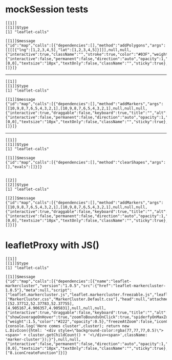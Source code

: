 # mockSession tests

    [[1]]
    [[1]]$type
    [1] "leaflet-calls"
    
    [[1]]$message
    {"id":"map","calls":[{"dependencies":[],"method":"addPolygons","args":[[[[{"lng":[1,2,3,4,5],"lat":[1,2,3,4,5]}]]],null,null,{"interactive":true,"className":"","stroke":true,"color":"#03F","weight":5,"opacity":0.5,"fill":true,"fillColor":"#03F","fillOpacity":0.2,"smoothFactor":1,"noClip":false},null,null,null,{"interactive":false,"permanent":false,"direction":"auto","opacity":1,"offset":[0,0],"textsize":"10px","textOnly":false,"className":"","sticky":true},null],"evals":[]}]} 
    
    

---

    [[1]]
    [[1]]$type
    [1] "leaflet-calls"
    
    [[1]]$message
    {"id":"map","calls":[{"dependencies":[],"method":"addMarkers","args":[[10,9,8,7,6,5,4,3,2,1],[10,9,8,7,6,5,4,3,2,1],null,null,null,{"interactive":true,"draggable":false,"keyboard":true,"title":"","alt":"","zIndexOffset":0,"opacity":1,"riseOnHover":false,"riseOffset":250},null,null,null,null,null,{"interactive":false,"permanent":false,"direction":"auto","opacity":1,"offset":[0,0],"textsize":"10px","textOnly":false,"className":"","sticky":true},null],"evals":[]}]} 
    
    

---

    [[1]]
    [[1]]$type
    [1] "leaflet-calls"
    
    [[1]]$message
    {"id":"map","calls":[{"dependencies":[],"method":"clearShapes","args":[],"evals":[]}]} 
    
    
    [[2]]
    [[2]]$type
    [1] "leaflet-calls"
    
    [[2]]$message
    {"id":"map","calls":[{"dependencies":[],"method":"addMarkers","args":[[10,9,8,7,6,5,4,3,2,1],[10,9,8,7,6,5,4,3,2,1],null,null,null,{"interactive":true,"draggable":false,"keyboard":true,"title":"","alt":"","zIndexOffset":0,"opacity":1,"riseOnHover":false,"riseOffset":250},null,null,null,null,null,{"interactive":false,"permanent":false,"direction":"auto","opacity":1,"offset":[0,0],"textsize":"10px","textOnly":false,"className":"","sticky":true},null],"evals":[]}]} 
    
    

# leafletProxy with JS()

    [[1]]
    [[1]]$type
    [1] "leaflet-calls"
    
    [[1]]$message
    {"id":"map","calls":[{"dependencies":[{"name":"leaflet-markercluster","version":"1.0.5","src":{"href":"leaflet-markercluster-1.0.5"},"meta":null,"script":["leaflet.markercluster.js","leaflet.markercluster.freezable.js","leaflet.markercluster.layersupport.js"],"stylesheet":["MarkerCluster.css","MarkerCluster.Default.css"],"head":null,"attachment":null,"package":null,"all_files":true}],"method":"addMarkers","args":[[52.37712,52.37783,52.37755],[4.905167,4.906357,4.905831],null,null,null,{"interactive":true,"draggable":false,"keyboard":true,"title":"","alt":"","zIndexOffset":0,"opacity":1,"riseOnHover":false,"riseOffset":250},null,null,{"showCoverageOnHover":true,"zoomToBoundsOnClick":true,"spiderfyOnMaxZoom":true,"removeOutsideVisibleBounds":true,"spiderLegPolylineOptions":{"weight":1.5,"color":"#222","opacity":0.5},"freezeAtZoom":false,"iconCreateFunction":"function(cluster) {console.log('Here comes cluster',cluster); return new L.DivIcon({html: '<div style=\"background-color:rgba(77,77,77,0.5)\"><span>' + cluster.getChildCount() + '<\/div><span>',className: 'marker-cluster'});}"},null,null,{"interactive":false,"permanent":false,"direction":"auto","opacity":1,"offset":[0,0],"textsize":"10px","textOnly":false,"className":"","sticky":true},null],"evals":["8.iconCreateFunction"]}]} 
    
    

